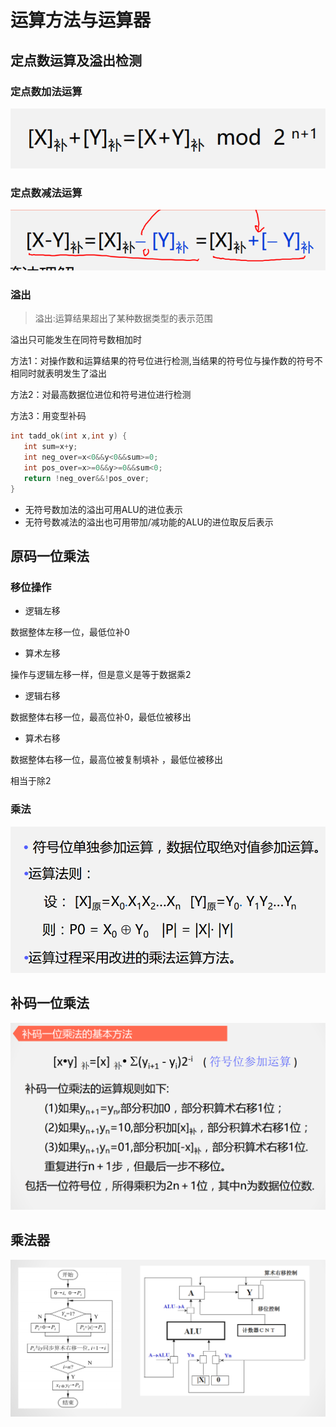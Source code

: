 # 运算方法与运算器

## 定点数运算及溢出检测

### 定点数加法运算

![批注 2020-01-11 152715](/assets/批注%202020-01-11%20152715.png)

### 定点数减法运算

![批注 2020-01-11 152742](/assets/批注%202020-01-11%20152742.png)

### 溢出

>溢出:运算结果超出了某种数据类型的表示范围

溢出只可能发生在同符号数相加时

 方法1：对操作数和运算结果的符号位进行检测,当结果的符号位与操作数的符号不相同时就表明发生了溢出

 方法2：对最高数据位进位和符号进位进行检测

 方法3：用变型补码

 ```c
int tadd_ok(int x,int y) {
    int sum=x+y;
    int neg_over=x<0&&y<0&&sum>=0;
    int pos_over=x>=0&&y>=0&&sum<0;
    return !neg_over&&!pos_over; 
}
 ```

 - 无符号数加法的溢出可用ALU的进位表示
 - 无符号数减法的溢出也可用带加/减功能的ALU的进位取反后表示

## 原码一位乘法

### 移位操作

- 逻辑左移

数据整体左移一位，最低位补0

- 算术左移

操作与逻辑左移一样，但是意义是等于数据乘2

- 逻辑右移

数据整体右移一位，最高位补0，最低位被移出

- 算术右移

数据整体右移一位，最高位被复制填补 ，最低位被移出

相当于除2

### 乘法

![批注 2020-01-12 100000](/assets/批注%202020-01-12%20100000.png)

## 补码一位乘法

![批注 2020-01-13 132902](/assets/批注%202020-01-13%20132902.png)

## 乘法器

![批注 2020-01-13 133840](/assets/批注%202020-01-13%20133840.png)

